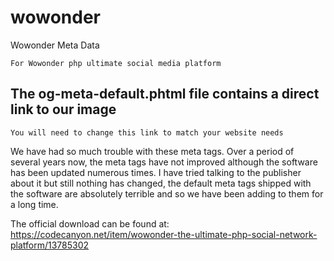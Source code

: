# wowonder
Wowonder Meta Data

`For Wowonder php ultimate social media platform`

## The og-meta-default.phtml file contains a direct link to our image
`You will need to change this link to match your website needs`

We have had so much trouble with these meta tags. Over a period of several years now, the meta tags have not improved although the software has been updated numerous times.
I have tried talking to the publisher about it but still nothing has changed, the default meta tags shipped with the software are absolutely terrible and so we have been adding to them for a long time.

The official download can be found at: https://codecanyon.net/item/wowonder-the-ultimate-php-social-network-platform/13785302
